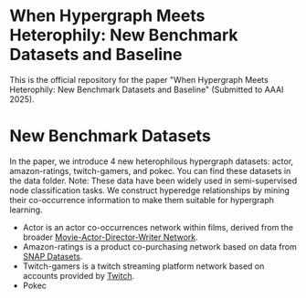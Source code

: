 # When Hypergraph Meets Heterophily: New Benchmark Datasets and Baseline
This is the official repository for the paper "When Hypergraph Meets Heterophily: New Benchmark Datasets and Baseline" (Submitted to AAAI 2025).
# New Benchmark Datasets
In the paper, we introduce 4 new heterophilous hypergraph datasets: actor, amazon-ratings, twitch-gamers, and pokec. You can find these datasets in the data folder. Note: These data have been widely used in semi-supervised node classification tasks. We construct hyperedge relationships by mining their co-occurrence information to make them suitable for hypergraph learning.
- Actor is an actor co-occurrences network within films, derived from the broader [Movie-Actor-Director-Writer Network](https://www.aminer.org/lab-datasets/soinf/).
- Amazon-ratings is a product co-purchasing network based on data from [SNAP Datasets](https://snap.stanford.edu/data/amazon-meta.html).
- Twitch-gamers is a twitch streaming platform network based on accounts provided by [Twitch](http://snap.stanford.edu/data/twitch_gamers.html).
- Pokec

